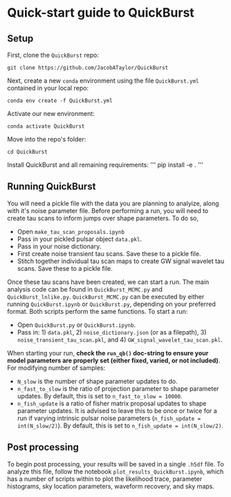 # Quick-start guide to QuickBurst

## Setup
First, clone the `QuickBurst` repo:
```
git clone https://github.com/JacobATaylor/QuickBurst
```
Next, create a new `conda` environment using the file `QuickBurst.yml` contained in your local repo:
```
conda env create -f QuickBurst.yml
```
Activate our new environment:
```
conda activate QuickBurst
```
Move into the repo's folder:
```
cd QuickBurst
```
Install QuickBurst and all remaining requirements:
'''
pip install -e .
'''

## Running QuickBurst
You will need a pickle file with the data you are planning to analyize, along with it's noise parameter file. Before performing a run, you will need to create tau scans to inform jumps over shape parameters. To do so,
* Open `make_tau_scan_proposals.ipynb`
* Pass in your pickled pulsar object `data.pkl`.
* Pass in your noise dictionary.
* First create noise transient tau scans. Save these to a pickle file.
* Stitch together individual tau scan maps to create GW signal wavelet tau scans. Save these to a pickle file.

Once these tau scans have been created, we can start a run. The main analysis code can be found in `QuickBurst_MCMC.py` and `QuickBurst_lnlike.py`. `QuickBurst_MCMC.py` can be executed by either running `QuickBurst.ipynb` or `QuickBurst.py`, depending on your preferred format. Both scripts perform the same functions. To start a run:
* Open `QuickBurst.py` or `QuickBurst.ipynb`.
* Pass in: 1) `data.pkl`, 2) `noise_dictionary.json` (or as a filepath), 3) `noise_transient_tau_scan.pkl`, and 4) `GW_signal_wavelet_tau_scan.pkl`.

When starting your run, **check the `run_qb()` doc-string to ensure your model parameters are properly set (either fixed, varied, or not included)**. For modifying number of samples:
* `N_slow` is the number of shape parameter updates to do.
* `n_fast_to_slow` is the ratio of projection parameter to shape parameter updates. By default, this is set to `n_fast_to_slow = 10000`.
* `n_fish_update` is a ratio of fisher matrix proposal updates to shape parameter updates. It is advised to leave this to be once or twice for a run if varying intrinsic pulsar noise parameters (`n_fish_update = int(N_slow/2)`). By default, this is set to `n_fish_update = int(N_slow/2)`.

## Post processing
To begin post processing, your results will be saved in a single `.h5df` file. To analyze this file, follow the notebook `plot_results_QuickBurst.ipynb`, which has a number of scripts within to plot the likelihood trace, parameter histograms, sky location parameters, waveform recovery, and sky maps.
